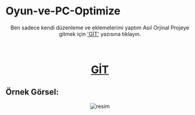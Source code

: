 # Oyun-ve-PC-Optimize
<p align="center">
<p align="center">Ben sadece kendi düzenleme ve eklemelerimi yaptım Asıl Orjinal Projeye gitmek için <a href="https://github.com/ssilistre/Bilgisayar-ve-Oyun-Optimize-Programi">'GİT'</a> yazısına tıklayın.</p>
<br><h1 align="center"><a href="https://github.com/ssilistre/Bilgisayar-ve-Oyun-Optimize-Programi">GİT
  </a>
</h1>
</p>

## Örnek Görsel:
<div align="center"><img src="https://i.imgur.com/NP8TKyP.png" alt="resim"></div>
